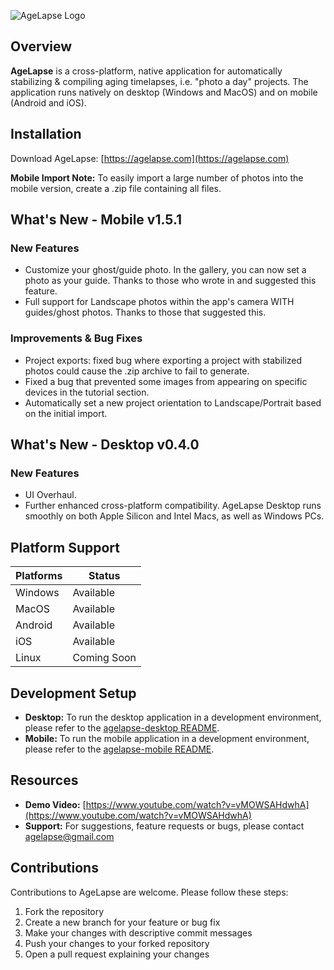 ![AgeLapse Logo](https://i.imgur.com/CmsixvW.png)

## Overview

**AgeLapse** is a cross-platform, native application for automatically stabilizing & compiling aging timelapses, i.e. "photo a day" projects. The application runs natively on desktop (Windows and MacOS) and on mobile (Android and iOS).

## Installation

Download AgeLapse: [https://agelapse.com](https://agelapse.com)

**Mobile Import Note:** To easily import a large number of photos into the mobile version, create a .zip file containing all files.

## What's New - Mobile v1.5.1

### New Features
- Customize your ghost/guide photo. In the gallery, you can now set a photo as your guide. Thanks to those who wrote in and suggested this feature.
- Full support for Landscape photos within the app's camera WITH guides/ghost photos. Thanks to those that suggested this.

### Improvements & Bug Fixes
- Project exports: fixed bug where exporting a project with stabilized photos could cause the .zip archive to fail to generate.
- Fixed a bug that prevented some images from appearing on specific devices in the tutorial section.
- Automatically set a new project orientation to Landscape/Portrait based on the initial import.   

## What's New - Desktop v0.4.0

### New Features
- UI Overhaul. 
- Further enhanced cross-platform compatibility. AgeLapse Desktop runs smoothly on both Apple Silicon and Intel Macs, as well as Windows PCs.

## Platform Support

| Platforms | Status      |
|-----------|-------------|
| Windows   | Available   |
| MacOS     | Available   |
| Android   | Available   |
| iOS       | Available   |
| Linux     | Coming Soon |

## Development Setup

- **Desktop:** To run the desktop application in a development environment, please refer to the [agelapse-desktop README](./agelapse-desktop/README.md).
- **Mobile:** To run the mobile application in a development environment, please refer to the [agelapse-mobile README](./agelapse-mobile/README.md).

## Resources

- **Demo Video:** [https://www.youtube.com/watch?v=vMOWSAHdwhA](https://www.youtube.com/watch?v=vMOWSAHdwhA)
- **Support:** For suggestions, feature requests or bugs, please contact agelapse@gmail.com

## Contributions

Contributions to AgeLapse are welcome. Please follow these steps:

1. Fork the repository
2. Create a new branch for your feature or bug fix
3. Make your changes with descriptive commit messages
4. Push your changes to your forked repository
5. Open a pull request explaining your changes
